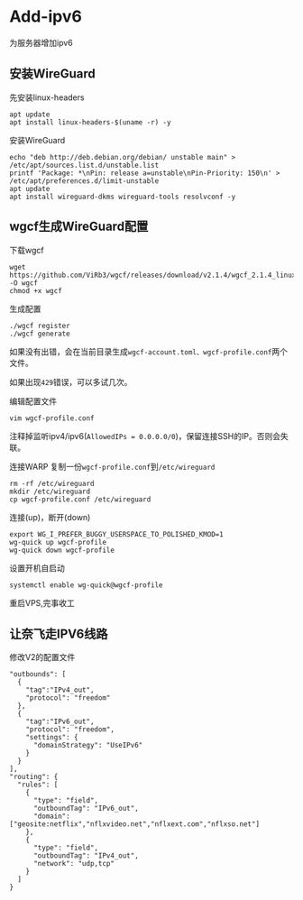# Add-ipv6
为服务器增加ipv6
## 安装WireGuard
先安装linux-headers
```
apt update
apt install linux-headers-$(uname -r) -y
```
 
安装WireGuard
```
echo "deb http://deb.debian.org/debian/ unstable main" > /etc/apt/sources.list.d/unstable.list
printf 'Package: *\nPin: release a=unstable\nPin-Priority: 150\n' > /etc/apt/preferences.d/limit-unstable
apt update
apt install wireguard-dkms wireguard-tools resolvconf -y
```
## wgcf生成WireGuard配置

下载wgcf
```
wget https://github.com/ViRb3/wgcf/releases/download/v2.1.4/wgcf_2.1.4_linux_amd64 -O wgcf
chmod +x wgcf
```
生成配置
```
./wgcf register
./wgcf generate
```
如果没有出错，会在当前目录生成`wgcf-account.toml、wgcf-profile.conf`两个文件。

如果出现`429`错误，可以多试几次。

编辑配置文件
```
vim wgcf-profile.conf
```
注释掉监听ipv4/ipv6(`AllowedIPs = 0.0.0.0/0`)，保留连接SSH的IP。否则会失联。

连接WARP
复制一份`wgcf-profile.conf`到`/etc/wireguard`
```
rm -rf /etc/wireguard
mkdir /etc/wireguard
cp wgcf-profile.conf /etc/wireguard
```
连接(up)，断开(down)
```
export WG_I_PREFER_BUGGY_USERSPACE_TO_POLISHED_KMOD=1
wg-quick up wgcf-profile
wg-quick down wgcf-profile
```
设置开机自启动
```
systemctl enable wg-quick@wgcf-profile
```
重启VPS,完事收工


## 让奈飞走IPV6线路
修改V2的配置文件
```
"outbounds": [
  {
    "tag":"IPv4_out",
    "protocol": "freedom"
  },
  {
    "tag":"IPv6_out",
    "protocol": "freedom",
    "settings": {
      "domainStrategy": "UseIPv6"
    }
  }
],
"routing": {
  "rules": [
    {
      "type": "field",
      "outboundTag": "IPv6_out",
      "domain": ["geosite:netflix","nflxvideo.net","nflxext.com","nflxso.net"]
    },
    {
      "type": "field",
      "outboundTag": "IPv4_out",
      "network": "udp,tcp"
    }
  ]
}
```
